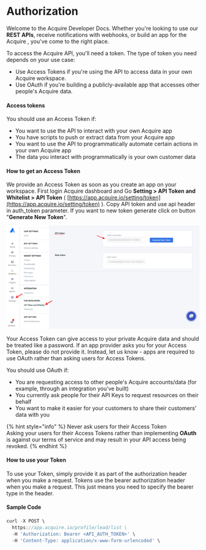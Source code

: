 # Authorization

Welcome to the Acquire Developer Docs. Whether you're looking to use our **REST APIs**, receive notifications with webhooks, or build an app for the Acquire , you've come to the right place.

To access the Acquire API, you'll need a token. The type of token you need depends on your use case:

* Use Access Tokens if you're using the API to access data in your own Acquire workspace.
* Use OAuth if you're building a publicly-available app that accesses other people's Acquire data.

#### **Access tokens**

You should use an Access Token if:

* You want to use the API to interact with your own Acquire app
* You have scripts to push or extract data from your Acquire app
* You want to use the API to programmatically automate certain actions in your own Acquire app
* The data you interact with programmatically is your own customer data

#### **How to get an Access Token**

We provide an Access Token as soon as you create an app on your workspace. First login Acquire dashboard and Go **Setting &gt; API Token and Whitelist &gt; API Token** \( [https://app.acquire.io/setting/token](https://app.acquire.io/setting/token) \). Copy API token and use api header in auth\_token parameter. If you want to new token generate click on button "**Generate New Token**".

![Authorization API Token](../.gitbook/assets/api-auth-token-1.png)

Your Access Token can give access to your private Acquire data and should be treated like a password. If an app provider asks you for your Access Token, please do not provide it. Instead, let us know - apps are required to use OAuth rather than asking users for Access Tokens.

You should use OAuth if:

* You are requesting access to other people's Acquire accounts/data \(for example, through an integration you've built\)
* You currently ask people for their API Keys to request resources on their behalf
* You want to make it easier for your customers to share their customers' data with you

{% hint style="info" %}
 Never ask users for their Access Token  
Asking your users for their Access Tokens rather than implementing **OAuth** is against our terms of service and may result in your API access being revoked.
{% endhint %}

#### **How to use your Token**

To use your Token, simply provide it as part of the authorization header when you make a request. Tokens use the bearer authorization header when you make a request. This just means you need to specify the bearer type in the header.

#### **Sample Code**

```javascript
curl -X POST \
  https://app.acquire.io/profile/lead/list \
  -H 'Authorization: Bearer <API_AUTH_TOKEN>' \
  -H 'Content-Type: application/x-www-form-urlencoded' \
```

